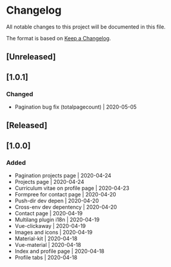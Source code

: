 # Changelog
All notable changes to this project will be documented in this file.

The format is based on [Keep a Changelog](https://keepachangelog.com/en/1.0.0/).
## [Unreleased]
## [1.0.1]
### Changed
- Pagination bug fix (totalpagecount) | 2020-05-05

## [Released]
## [1.0.0]
### Added
- Pagination projects page | 2020-04-24
- Projects page | 2020-04-24
- Curriculum vitae on profile page | 2020-04-23
- Formpree for contact page | 2020-04-20
- Push-dir dev depen | 2020-04-20
- Cross-env dev depentency | 2020-04-20
- Contact page | 2020-04-19
- Multilang plugin i18n | 2020-04-19
- Vue-clickaway | 2020-04-19
- Images and icons | 2020-04-19
- Material-kit | 2020-04-18
- Vue-material | 2020-04-18
- Index and profile page | 2020-04-18
- Profile tabs | 2020-04-18
